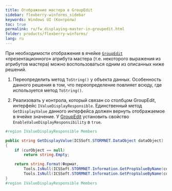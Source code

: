 ```yaml
---
title: Отображение мастера в GroupEdit
sidebar: flexberry-winforms_sidebar
keywords: Windows UI (Контролы)
toc: true
permalink: ru/fw_displaying-master-in-groupedit.html
folder: products/flexberry-winforms/
lang: ru
---
```


При необходимости отображения в ячейке [`GroupEdit`](fw_group-edit.html) «презентационного» атрибута мастера (т.е. некоторого выражения из атрибутов мастера) можно воспользоваться одним из описанных ниже решений.
 
1. Переопределить метод `ToString()` у объекта данных. Особенность данного решения в том, что переопределение повлияет всюду, где используется метод `ToString()`.

2. Реализовать у контрола, который связан со столбцом GroupEdit, интерфейс `IValueDisplayResponsible`. Единственный метод  `GetDisplayValue` данного интерфейса должен вернуть отображаемое в ячейке значение. У [GroupEdit](fw_group-edit.html) установить свойство `EnableValueDisplayResponsibility` в `true`.

```csharp
#region IValueDisplayResponsible Members

public string GetDisplayValue(ICSSoft.STORMNET.DataObject dataObject)
{
	if (curObject == null)
		return string.Empty;

	return string.Format(Формат,
		Tools.IsNull(ICSSoft.STORMNET.Information.GetPropValueByName(curObject, Наименование), "").ToString(),
		Tools.IsNull(ICSSoft.STORMNET.Information.GetPropValueByName(curObject, Код), "").ToString()).TrimStart();
}
#region IValueDisplayResponsible Members
```